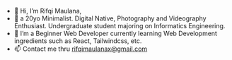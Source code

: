 - 👋 Hi, I’m Rifqi Maulana,
- 👀 a 20yo Minimalist. Digital Native, Photography and Videography Enthusiast. Undergraduate student majoring on Informatics Engineering.
- 🌱 I’m a Beginner Web Developer currently learning Web Development ingredients such as React, Tailwindcss, etc.
- 📫 Contact me thru rifqimaulanax@gmail.com

<!---
rfqma/rfqma is a ✨ special ✨ repository because its `README.md` (this file) appears on your GitHub profile.
You can click the Preview link to take a look at your changes.
--->
